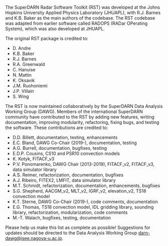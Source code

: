 The SuperDARN Radar Software Toolkit (RST) was developed at the Johns Hopkins University Applied Physics Laboratory (JHUAPL), with R.J. Barnes and K.B. Baker as the main authors of the codebase. The RST codebase was adapted from earlier software called RADOPS (RADar OPerating System), which was also developed at JHUAPL.

The original RST package is credited to:

- D. Andre
- K.B. Baker
- R.J. Barnes
- R.A. Greenwald
- C. Hanuise
- N. Mattin
- K. Oksavik
- J.M. Ruohoniemi
- J.P. Villain
- S. Wing

The RST is now maintained collaboratively by the SuperDARN Data Analysis Working Group (DAWG). Members of the international SuperDARN community have contributed to the RST by adding new features, writing documentation, improving modularity, refactoring, fixing bugs, and testing the software. These contributions are credited to:

- D.D. Billett, documentation, testing, enhancements
- E.C. Bland, DAWG Co-Chair (2019-), documentation, testing
- A.G. Burrell, documentation, bugfixes, testing
- E.D.P. Cousins, CS10 and PSR10 convection models
- K. Kotyk, FITACF_v3
- P.V. Ponomarenko, DAWG Chair (2013-2019), FITACF_v2, FITACF_v3, data simulator library
- A.S. Reimer, refactorization, documentation, bugfixes
- A.J. Ribeiro, FITEX2, LMFIT, data simulator library
- M.T. Schmidt, refactorization, documentation, enhancements, bugfixes
- S.G. Shepherd, AACGM_v2, MLT_v2, IGRF_v2, elevation_v2, TS18 convection model
- K.T. Sterne, DAWG Co-Chair (2019-), code comments, documentation
- E.G. Thomas, TS18 convection model, IDL gridding library, sounding library, refactorization, modularization, code comments
- M.-T. Walach, bugfixes, testing, documentation

Please help us make this list as complete as possible! Suggestions for updates should be directed to the Data Analysis Working Group <darn-dawg@isee.nagoya-u.ac.jp>.

